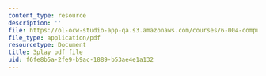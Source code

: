 ```yaml
---
content_type: resource
description: ''
file: https://ol-ocw-studio-app-qa.s3.amazonaws.com/courses/6-004-computation-structures-spring-2017/f6fe8b5a2fe9b9ac1889b53ae4e1a132_Ouk7t7ViTfI.pdf
file_type: application/pdf
resourcetype: Document
title: 3play pdf file
uid: f6fe8b5a-2fe9-b9ac-1889-b53ae4e1a132
---
```


